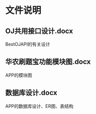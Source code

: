 # 文件说明  
  
OJ共用接口设计.docx  
---  
BestOJAPI的有关设计  
  
华农刷题宝功能模块图.docx  
---  
APP的模块图  
  
数据库设计.docx  
---  
APP的数据库设计、ER图、表结构   